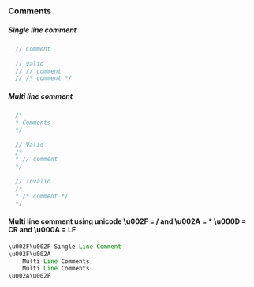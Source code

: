 ### Comments

##### Single line comment
```java
  // Comment
  
  // Valid
  // // comment
  // /* comment */
```

##### Multi line comment
```java
  /*
  * Comments
  */
  
  // Valid
  /*
  * // comment
  */
  
  // Invalid
  /*
  * /* comment */
  */
```
#### Multi line comment using unicode \u002F = / and \u002A = * \u000D = CR and \u000A = LF
```java
\u002F\u002F Single Line Comment
\u002F\u002A
    Multi Line Comments
    Multi Line Comments
\u002A\u002F
```
